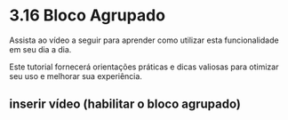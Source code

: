 # 3.16 Bloco Agrupado

Assista ao vídeo a seguir para aprender como utilizar esta funcionalidade em seu dia a dia. 

Este tutorial fornecerá orientações práticas e dicas valiosas para otimizar seu uso e melhorar sua experiência.

## inserir vídeo (habilitar o bloco agrupado)
